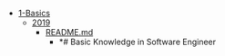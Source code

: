 - <a href = "E:\Node_projects\Node_Way\ArchivTSH_2\ArhivTimur_2\Certificate-master\1-Basics\cat.1-Basics\dir.1-Basics.md">1-Basics</a>
    - <a href = "E:\Node_projects\Node_Way\ArchivTSH_2\ArhivTimur_2\Certificate-master\1-Basics\2019\cat.2019\dir.2019.md">2019</a>
        - <a href = "E:\Node_projects\Node_Way\ArchivTSH_2\ArhivTimur_2\Certificate-master\1-Basics\2019\README.md">README.md</a>
            - *# Basic Knowledge in Software Engineer
    
